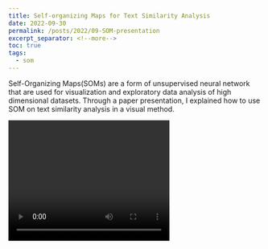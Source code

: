 ```yaml
---
title: Self-organizing Maps for Text Similarity Analysis
date: 2022-09-30
permalink: /posts/2022/09-SOM-presentation
excerpt_separator: <!--more-->
toc: true
tags:
  - som
---
```

Self-Organizing Maps(SOMs) are a form of unsupervised neural network that are used for visualization and exploratory data analysis of high dimensional datasets. Through a paper presentation, I explained how to use SOM on text similarity analysis in a visual method.
<!--more-->

<video width="320" height="240" controls>
  <source src="/files/videos/Paper-presentation.mp4" type="video/mp4">
</video>
